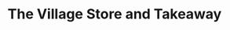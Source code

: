 ---
title: "The Village Store and Takeaway"
url: /durham/the-village-store-and-takeaway/
shop: convenience
---
